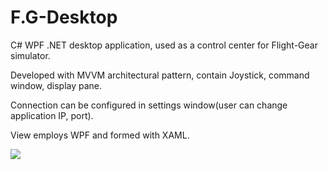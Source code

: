 # F.G-Desktop

<p> C# WPF .NET desktop application, used as a control center for Flight-Gear simulator. </p>
<p> Developed with MVVM architectural pattern, contain Joystick, command window, display pane. </p>
<p> Connection can be configured in settings window(user can change application IP, port). </p>
<p> View employs WPF and formed with XAML. </p>

![](flight.gif)
